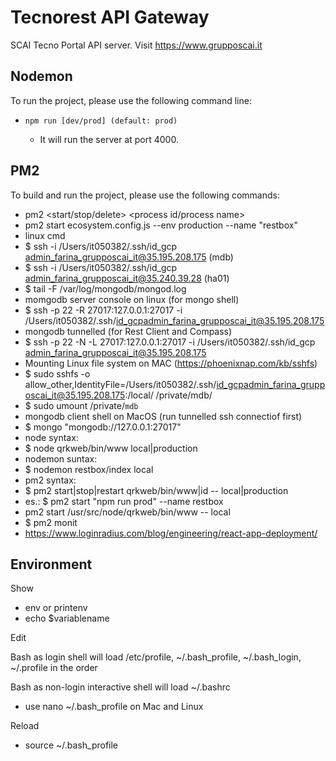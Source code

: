 # Tecnorest API Gateway

SCAI Tecno Portal API server. Visit https://www.grupposcai.it

## Nodemon

To run the project, please use the following command line:

-  `npm run [dev/prod] (default: prod)`

   -  It will run the server at port 4000.

## PM2

To build and run the project, please use the following commands:

-  pm2 <start/stop/delete> <process id/process name>
-  pm2 start ecosystem.config.js --env production --name "restbox"
-  linux cmd
-  $ ssh -i /Users/it050382/.ssh/id_gcp admin_farina_grupposcai_it@35.195.208.175 (mdb)
-  $ ssh -i /Users/it050382/.ssh/id_gcp admin_farina_grupposcai_it@35.240.39.28 (ha01)
-  $ tail -F /var/log/mongodb/mongod.log
-  momgodb server console on linux (for mongo shell)
-  $ ssh -p 22 -R 27017:127.0.0.1:27017 -i /Users/it050382/.ssh/id_gcpadmin_farina_grupposcai_it@35.195.208.175
-  mongodb tunnelled (for Rest Client and Compass)
-  $ ssh -p 22 -N -L 27017:127.0.0.1:27017 -i /Users/it050382/.ssh/id_gcp admin_farina_grupposcai_it@35.195.208.175
-  Mounting Linux file system on MAC (https://phoenixnap.com/kb/sshfs)
-  $ sudo sshfs -o allow_other,IdentityFile=/Users/it050382/.ssh/id_gcpadmin_farina_grupposcai_it@35.195.208.175:/local/ /private/mdb/
-  $ sudo umount /private/`mdb`
-  mongodb client shell on MacOS (run tunnelled ssh connectiof first)
-  $ mongo "mongodb://127.0.0.1:27017"
-  node syntax:
-  $ node qrkweb/bin/www local|production
-  nodemon suntax:
-  $ nodemon restbox/index local
-  pm2 syntax:
-  $ pm2 start|stop|restart qrkweb/bin/www|id -- local|production
-  es.: $ pm2 start "npm run prod" --name restbox
-  pm2 start /usr/src/node/qrkweb/bin/www -- local
-  $ pm2 monit
-  https://www.loginradius.com/blog/engineering/react-app-deployment/

## Environment

Show

-  env or printenv
-  echo $variablename

Edit

Bash as login shell will load /etc/profile, ~/.bash_profile, ~/.bash_login, ~/.profile in the order

Bash as non-login interactive shell will load ~/.bashrc

-  use nano ~/.bash_profile on Mac and Linux

Reload

-  source ~/.bash_profile
